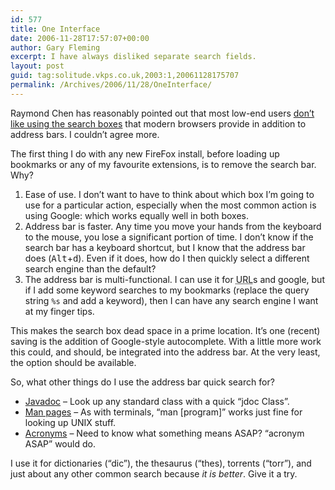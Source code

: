 ```yaml
---
id: 577
title: One Interface
date: 2006-11-28T17:57:07+00:00
author: Gary Fleming
excerpt: I have always disliked separate search fields.
layout: post
guid: tag:solitude.vkps.co.uk,2003:1,20061128175707
permalink: /Archives/2006/11/28/OneInterface/
---
```

Raymond Chen has reasonably pointed out that most low-end users [don&#8217;t like using the search boxes](http://blogs.msdn.com/oldnewthing/archive/2006/11/27/1160055.aspx) that modern browsers provide in addition to address bars. I couldn&#8217;t agree more.

The first thing I do with any new FireFox install, before loading up bookmarks or any of my favourite extensions, is to remove the search bar. Why?

  1. Ease of use. I don&#8217;t want to have to think about which box I&#8217;m going to use for a particular action, especially when the most common action is using Google: which works equally well in both boxes.
  2. Address bar is faster. Any time you move your hands from the keyboard to the mouse, you lose a significant portion of time. I don&#8217;t know if the search bar has a keyboard shortcut, but I know that the address bar does (<kbd>Alt</kbd>+<kbd>d</kbd>). Even if it does, how do I then quickly select a different search engine than the default?
  3. The address bar is multi-functional. I can use it for <acronym title="Uniform Resource Locator">URL</acronym>s and google, but if I add some keyword searches to my bookmarks (replace the query string `%s` and add a keyword), then I can have any search engine I want at my finger tips.

This makes the search box dead space in a prime location. It&#8217;s one (recent) saving is the addition of Google-style autocomplete. With a little more work this could, and should, be integrated into the address bar. At the very least, the option should be available.

So, what other things do I use the address bar quick search for?

  * [Javadoc](http://javadocs.org) &#8211; Look up any standard class with a quick &#8220;jdoc Class&#8221;.
  * [Man pages](http://man.splitbrain.org/) &#8211; As with terminals, &#8220;man [program]&#8221; works just fine for looking up UNIX stuff.
  * [Acronyms](http://acronymfinder.com) &#8211; Need to know what something means ASAP? &#8220;acronym ASAP&#8221; would do.

I use it for dictionaries (&#8220;dic&#8221;), the thesaurus (&#8220;thes), torrents (&#8220;torr&#8221;), and just about any other common search because _it is better_. Give it a try.